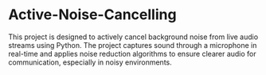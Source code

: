 # Active-Noise-Cancelling
This project is designed to actively cancel background noise from live audio streams using Python. The project captures sound through a microphone in real-time and applies noise reduction algorithms to ensure clearer audio for communication, especially in noisy environments.
